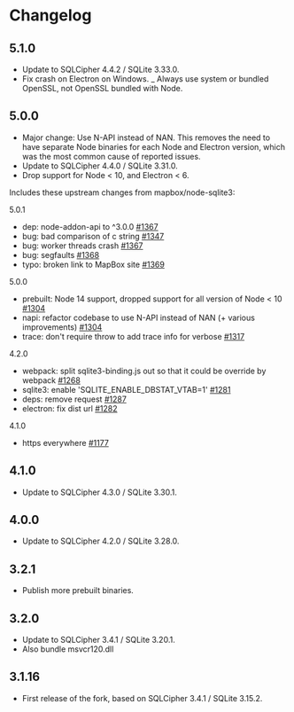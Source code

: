 # Changelog

## 5.1.0

- Update to SQLCipher 4.4.2 / SQLite 3.33.0.
- Fix crash on Electron on Windows.
_ Always use system or bundled OpenSSL, not OpenSSL bundled with Node.

## 5.0.0

- Major change: Use N-API instead of NAN.
  This removes the need to have separate Node binaries for each Node and Electron version, which was the most common cause of reported issues. 
- Update to SQLCipher 4.4.0 / SQLite 3.31.0.
- Drop support for Node < 10, and Electron < 6.

Includes these upstream changes from mapbox/node-sqlite3:

5.0.1
- dep: node-addon-api to ^3.0.0 [#1367](https://github.com/mapbox/node-sqlite3/pull/1367)
- bug: bad comparison of c string [#1347](https://github.com/mapbox/node-sqlite3/pull/1347)
- bug: worker threads crash [#1367](https://github.com/mapbox/node-sqlite3/pull/1367)
- bug: segfaults [#1368](https://github.com/mapbox/node-sqlite3/pull/1368)
- typo: broken link to MapBox site [#1369](https://github.com/mapbox/node-sqlite3/pull/1369)

5.0.0
- prebuilt: Node 14 support, dropped support for all version of Node < 10 [#1304](https://github.com/mapbox/node-sqlite3/pull/1304)
- napi: refactor codebase to use N-API instead of NAN (+ various improvements) [#1304](https://github.com/mapbox/node-sqlite3/pull/1304)
- trace: don't require throw to add trace info for verbose [#1317](https://github.com/mapbox/node-sqlite3/pull/1317)

4.2.0
- webpack: split sqlite3-binding.js out so that it could be override by webpack [#1268](https://github.com/mapbox/node-sqlite3/pull/1268)
- sqlite3: enable 'SQLITE_ENABLE_DBSTAT_VTAB=1' [#1281](https://github.com/mapbox/node-sqlite3/pull/1281)
- deps: remove request [#1287](https://github.com/mapbox/node-sqlite3/pull/1287)
- electron: fix dist url [#1282](https://github.com/mapbox/node-sqlite3/pull/1282)

4.1.0
- https everywhere [#1177](https://github.com/mapbox/node-sqlite3/pull/1177)


## 4.1.0

- Update to SQLCipher 4.3.0 / SQLite 3.30.1.

## 4.0.0

- Update to SQLCipher 4.2.0 / SQLite 3.28.0.

## 3.2.1

- Publish more prebuilt binaries.

## 3.2.0

- Update to SQLCipher 3.4.1 / SQLite 3.20.1.
- Also bundle msvcr120.dll

## 3.1.16

- First release of the fork, based on SQLCipher 3.4.1 / SQLite 3.15.2.
